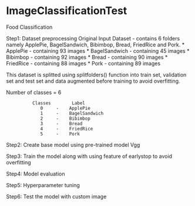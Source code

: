 # ImageClassificationTest
Food Classification


Step1: Dataset preprocessing
Original Input Dataset - contains 6 folders namely ApplePie, BagelSandwich, Bibimbop, Bread, FriedRice and Pork.
      * ApplePie - containing 93 images
      * BagelSandwich - containing 45 images
      * Bibimbop - containing 92 images
      * Bread - containing 90 images
      * FriedRice - containing 88 images
      * Pork - containing 89 images

This dataset is splitted using splitfolders() function into train set, validation set and test set and data augmented before training to avoid overfitting.

Number of classes = 6 

              Classes        Label
                 0     -    ApplePie
                 1     -    BagelSandwich
                 2     -    Bibimbop
                 3     -    Bread
                 4     -    FriedRice
                 5     -    Pork
   

Step2: Create base model using pre-trained model Vgg

Step3: Train the model along with using feature of earlystop to avoid overfitting

Step4: Model evaluation

Step5: Hyperparameter tuning

Step6: Test the model with custom image


